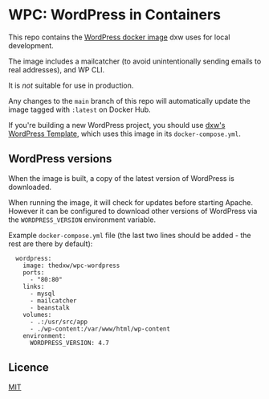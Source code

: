 # WPC: WordPress in Containers

This repo contains the [WordPress docker image](https://hub.docker.com/repository/docker/thedxw/wpc-wordpress/) dxw uses for local development.

The image includes a mailcatcher (to avoid unintentionally sending emails to real addresses), and WP CLI.

It is *not* suitable for use in production.

Any changes to the `main` branch of this repo will automatically update the image tagged with `:latest` on Docker Hub.

If you're building a new WordPress project, you should use [dxw's WordPress Template](https://github.com/dxw/wordpress-template), which uses this image in its `docker-compose.yml`.

## WordPress versions

When the image is built, a copy of the latest version of WordPress is downloaded.

When running the image, it will check for updates before starting Apache. However it can be configured to download other versions of WordPress via the `WORDPRESS_VERSION` environment variable.

Example `docker-compose.yml` file (the last two lines should be added - the rest are there by default):

```
  wordpress:
    image: thedxw/wpc-wordpress
    ports:
      - "80:80"
    links:
      - mysql
      - mailcatcher
      - beanstalk
    volumes:
      - .:/usr/src/app
      - ./wp-content:/var/www/html/wp-content
    environment:
      WORDPRESS_VERSION: 4.7
```

## Licence

[MIT](COPYING.md)
